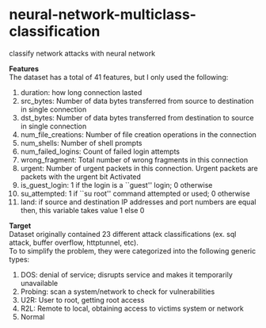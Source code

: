 # neural-network-multiclass-classification
classify network attacks with neural network

**Features**
<br>The dataset has a total of 41 features, but I only used the following:
1. duration: how long connection lasted
2. src_bytes: Number of data bytes transferred from source to destination in single connection
3. dst_bytes: Number of data bytes transferred from destination to source in single connection
4. num_file_creations: Number of file creation operations in the connection
5. num_shells: Number of shell prompts
6. num_failed_logins: Count of failed login attempts
7. wrong_fragment: Total number of wrong fragments in this connection
8. urgent: Number of urgent packets in this connection. Urgent packets are packets with the urgent bit Activated
9. is_guest_login: 1 if the login is a ``guest'' login; 0 otherwise
10. su_attempted: 1 if ``su root'' command attempted or used; 0 otherwise
11. land: if source and destination IP addresses and port numbers are equal then, this variable takes value 1 else 0

**Target**
<br> Dataset originally contained 23 different attack classifications (ex. sql attack, buffer overflow, httptunnel, etc). 
<br>To to simplify the problem, 
they were categorized into the following generic types:
1. DOS: denial of service; disrupts service and makes it temporarily unavailable
2. Probing: scan a system/network to check for vulnerabilities
3. U2R: User to root, getting root access
4. R2L: Remote to local, obtaining access to victims system or network
5. Normal
